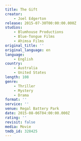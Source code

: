 ```yaml
---
title: The Gift
creator:
    - Joel Edgerton
release: 2015-07-30T00:00:00.000Z
studios:
    - Blumhouse Productions
    - Blue-Tongue Films
    - Ahimsa Films
original_title: ''
original_language: en
language:
    - English
country:
    - Australia
    - United States
length: 108
genre:
    - Thriller
    - Mystery
    - Drama
format: ''
service: ''
venue: Regal Battery Park
date: 2015-08-06T04:00:00.000Z
rating: ''
revisit: false
media: Movie
tmdb_id: 328425
---
```



